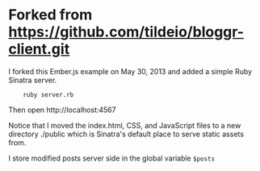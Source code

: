 # Forked from https://github.com/tildeio/bloggr-client.git

I forked this Ember.js example on May 30, 2013 and added a simple Ruby Sinatra server.

        ruby server.rb

Then open http://localhost:4567

Notice that I moved the index.html, CSS, and JavaScript files to a new directory ./public which is Sinatra's default place to serve static assets from.

I store modified posts server side in the global variable `$posts`
